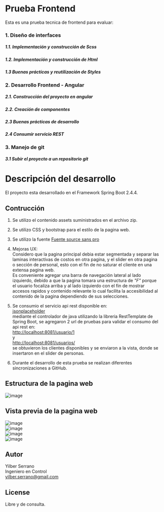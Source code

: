 # Prueba Frontend

Esta es una prueba tecnica de frontend para evaluar:

### 1. Diseño de interfaces
##### 1.1. Implementación y construcción de Scss
##### 1.2. Implementación y construcción de Html
##### 1.3 Buenas prácticas y reutilización de Styles
	
### 2. Desarrollo Frontend - Angular
##### 2.1. Construcción del proyecto en angular
##### 2.2. Creación de componentes
##### 2.3 Buenas prácticas de desarrollo
##### 2.4 Consumir servicio REST

### 3. Manejo de git
##### 3.1 Subir el proyecto a un repositorio git

# Descripción del desarrollo

El proyecto esta desarrollado en el Framework Spring Boot 2.4.4.

## Contrucción
1. Se utilizo el contenido assets suministrados en el archivo zip.
2. Se utilizo CSS y bootstrap para el estilo de la pagina web.
3. Se utilizo la fuente
[Fuente source sans pro](https://fonts.google.com/specimen/Source+Sans+Pro)
4. Mejoras UX:  
Considero que la pagina principal debia estar segmentada y separar las laminas interactivas de costos en otra pagina, y el slider en otra pagina o sección de personal, esto con el fin de no saturar el cliente en una extensa pagina web.  
Es conveniente agregar una barra de navegación lateral al lado izquierdo, debido a que la pagina tomara una estructura de *"F"* 
porque el usuario focaliza arriba y al lado izquierdo con el fin de mostrar accesos rapidos y contenido relevante lo cual facilita
la accesibilidad al contenido de la pagina dependiendo de sus selecciones.
5. Se consumio el servicio api rest disponible en:  
[jsonplaceholder](http://jsonplaceholder.typicode.com/)  
mediante el controlador de java utilizando la libreria RestTemplate de Spring Boot, se agregaron 2 url de pruebas para validar el consumo del api rest en:  
[http://localhost:8081/usuario/1](http://localhost:8081/usuario/1)  
y  
[http://localhost:8081/usuarios/](http://localhost:8081/usuarios/)  
se obtuvieron los clientes disponibles y se enviaron a la vista, donde se insertaron en el slider de personas.

6. Durante el desarrollo de esta prueba se realizan diferentes sincronizaciones a GitHub.


## Estructura de la pagina web

![image](https://drive.google.com/file/d/1KUqgtId0Ju41Ujo_4AIbfiHNeH8rLNOl/view?usp=sharing)

## Vista previa de la pagina web

![image](https://drive.google.com/uc?export=view&id=1913oZeBZPBNiUuk8gu3ZSbLBA2l_VQtG)  
![image](https://drive.google.com/drive/folders/131CmfjlZmas1beTo8EJcvMOfvIDP-vF_)  
![image](https://drive.google.com/drive/folders/131CmfjlZmas1beTo8EJcvMOfvIDP-vF_)  
![image](https://drive.google.com/drive/folders/131CmfjlZmas1beTo8EJcvMOfvIDP-vF_)  

## Autor
Yilber Serrano  
Ingeniero en Control  
yilber.serrano@gmail.com  

## License
Libre y de consulta.